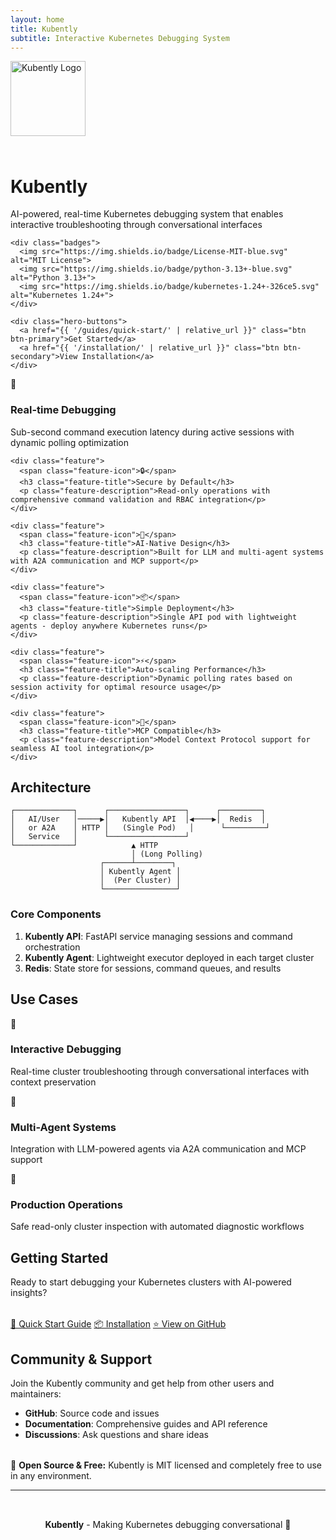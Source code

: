 ```yaml
---
layout: home
title: Kubently
subtitle: Interactive Kubernetes Debugging System
---
```


<div class="hero">
  <div class="hero-content">
    <img src="{{ site.logo | relative_url }}" alt="Kubently Logo" style="height: 120px; margin-bottom: 1.5rem;">
    <h1 class="hero-title">Kubently</h1>
    <p class="hero-subtitle">AI-powered, real-time Kubernetes debugging system that enables interactive troubleshooting through conversational interfaces</p>
    
    <div class="badges">
      <img src="https://img.shields.io/badge/License-MIT-blue.svg" alt="MIT License">
      <img src="https://img.shields.io/badge/python-3.13+-blue.svg" alt="Python 3.13+">
      <img src="https://img.shields.io/badge/kubernetes-1.24+-326ce5.svg" alt="Kubernetes 1.24+">
    </div>
    
    <div class="hero-buttons">
      <a href="{{ '/guides/quick-start/' | relative_url }}" class="btn btn-primary">Get Started</a>
      <a href="{{ '/installation/' | relative_url }}" class="btn btn-secondary">View Installation</a>
    </div>
  </div>
</div>

<div class="wrapper">
  <div class="features">
    <div class="feature">
      <span class="feature-icon">🚀</span>
      <h3 class="feature-title">Real-time Debugging</h3>
      <p class="feature-description">Sub-second command execution latency during active sessions with dynamic polling optimization</p>
    </div>
    
    <div class="feature">
      <span class="feature-icon">🔒</span>
      <h3 class="feature-title">Secure by Default</h3>
      <p class="feature-description">Read-only operations with comprehensive command validation and RBAC integration</p>
    </div>
    
    <div class="feature">
      <span class="feature-icon">🤖</span>
      <h3 class="feature-title">AI-Native Design</h3>
      <p class="feature-description">Built for LLM and multi-agent systems with A2A communication and MCP support</p>
    </div>
    
    <div class="feature">
      <span class="feature-icon">📦</span>
      <h3 class="feature-title">Simple Deployment</h3>
      <p class="feature-description">Single API pod with lightweight agents - deploy anywhere Kubernetes runs</p>
    </div>
    
    <div class="feature">
      <span class="feature-icon">⚡</span>
      <h3 class="feature-title">Auto-scaling Performance</h3>
      <p class="feature-description">Dynamic polling rates based on session activity for optimal resource usage</p>
    </div>
    
    <div class="feature">
      <span class="feature-icon">🔌</span>
      <h3 class="feature-title">MCP Compatible</h3>
      <p class="feature-description">Model Context Protocol support for seamless AI tool integration</p>
    </div>
  </div>
</div>

## Architecture

<div class="architecture-diagram">
  <pre><code>┌─────────────┐      ┌─────────────────┐      ┌─────────┐
│   AI/User   │─────▶│   Kubently API  │◀────▶│  Redis  │
│   or A2A    │ HTTP │   (Single Pod)   │      └─────────┘
│   Service   │      └─────────────────┘
└─────────────┘            ▲ HTTP
                           │ (Long Polling)
                    ┌──────┴────────┐
                    │ Kubently Agent │
                    │  (Per Cluster) │
                    └────────────────┘</code></pre>
</div>

### Core Components

1. **Kubently API**: FastAPI service managing sessions and command orchestration
2. **Kubently Agent**: Lightweight executor deployed in each target cluster  
3. **Redis**: State store for sessions, command queues, and results

## Use Cases

<div class="features">
  <div class="feature">
    <span class="feature-icon">💬</span>
    <h3 class="feature-title">Interactive Debugging</h3>
    <p class="feature-description">Real-time cluster troubleshooting through conversational interfaces with context preservation</p>
  </div>
  
  <div class="feature">
    <span class="feature-icon">🤖</span>
    <h3 class="feature-title">Multi-Agent Systems</h3>
    <p class="feature-description">Integration with LLM-powered agents via A2A communication and MCP support</p>
  </div>
  
  <div class="feature">
    <span class="feature-icon">🏢</span>
    <h3 class="feature-title">Production Operations</h3>
    <p class="feature-description">Safe read-only cluster inspection with automated diagnostic workflows</p>
  </div>
</div>

## Getting Started

Ready to start debugging your Kubernetes clusters with AI-powered insights?

<div class="hero-buttons" style="margin-top: 2rem;">
  <a href="{{ '/guides/quick-start/' | relative_url }}" class="btn btn-primary">🚀 Quick Start Guide</a>
  <a href="{{ '/installation/' | relative_url }}" class="btn btn-secondary">📦 Installation</a>
  <a href="https://github.com/your-org/kubently" class="btn btn-secondary">⭐ View on GitHub</a>
</div>

## Community & Support  

Join the Kubently community and get help from other users and maintainers:

- **GitHub**: Source code and issues
- **Documentation**: Comprehensive guides and API reference
- **Discussions**: Ask questions and share ideas

<div class="alert alert-success" style="margin-top: 2rem;">
  🎉 <strong>Open Source & Free:</strong> Kubently is MIT licensed and completely free to use in any environment.
</div>

---

<div style="text-align: center; padding: 2rem 0; color: var(--medium-gray);">
  <strong>Kubently</strong> - Making Kubernetes debugging conversational 🚀
</div>